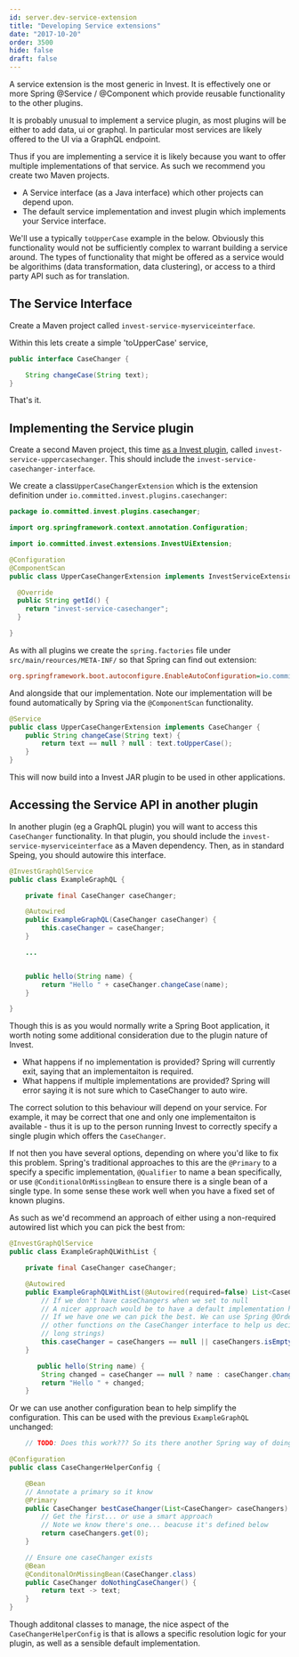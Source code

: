 ```yaml
---
id: server.dev-service-extension
title: "Developing Service extensions"
date: "2017-10-20"
order: 3500
hide: false
draft: false
---
```


A service extension is the most generic in Invest. It is effectively one or more Spring @Service / @Component which provide reusable functionality to the other plugins.

It is probably unusual to implement a service plugin, as most plugins will be either to add data, ui or graphql. In particular most services are likely offered to the UI via a GraphQL endpoint. 

Thus if you are implementing a service it is likely because you want to offer multiple implementations of that service. As such we recommend you create two Maven projects.

* A Service interface (as a Java interface) which other projects can depend upon.
* The default service implementation and invest plugin which implements your Service interface.

We'll use a typically `toUpperCase` example in the below. Obviously this functionality would not be sufficiently complex to warrant building a service around. The types of functionality that might be offered as a service would be algorithims (data transformation, data clustering), or access to a third party API such as for translation.

## The Service Interface

Create a Maven project called `invest-service-myserviceinterface`. 

Within this lets create a simple 'toUpperCase' service, 

```java
public interface CaseChanger {

    String changeCase(String text);
}
```

That's it. 

## Implementing the Service plugin

Create a second Maven project, this time [as a Invest plugin](./dev-maven), called `invest-service-uppercasechanger`. This should include the `invest-service-casechanger-interface`.

We create a class`UpperCaseChangerExtension` which is the extension definition under `io.committed.invest.plugins.casechanger`:

```java
package io.committed.invest.plugins.casechanger;

import org.springframework.context.annotation.Configuration;

import io.committed.invest.extensions.InvestUiExtension;

@Configuration
@ComponentScan
public class UpperCaseChangerExtension implements InvestServiceExtension {

  @Override
  public String getId() {
    return "invest-service-casechanger";
  }

}
```

As with all plugins we create the `spring.factories` file under `src/main/reources/META-INF/` so that Spring can find out extension:

```ini
org.springframework.boot.autoconfigure.EnableAutoConfiguration=io.committed.invest.plugins.casechanger.UpperCaseChangerExtension
```

And alongside that our implementation. Note our implementation will be found automatically by Spring via the `@ComponentScan` functionality.

```java
@Service
public class UpperCaseChangerExtension implements CaseChanger {
    public String changeCase(String text) {
        return text == null ? null : text.toUpperCase(); 
    }
}
```

This will now build into a Invest JAR plugin to be used in other applications.

## Accessing the Service API in another plugin

In another plugin (eg a GraphQL plugin) you will want to access this `CaseChanger` functionality. In that plugin, you should include the `invest-service-myserviceinterface` as a Maven dependency. Then, as in standard Speing, you should autowire this interface.

```java
@InvestGraphQlService 
public class ExampleGraphQL {

    private final CaseChanger caseChanger;

    @Autowired
    public ExampleGraphQL(CaseChanger caseChanger) {
        this.caseChanger = caseChanger;
    }

    ...


    public hello(String name) {
        return "Hello " + caseChanger.changeCase(name);
    }

}
```

Though this is as you would normally write a Spring Boot application, it worth noting some additional consideration due to the plugin nature of Invest. 

* What happens if no implementation is provided? Spring will currently exit, saying that an implementaiton is required.
* What happens if multiple implementations are provided? Spring will error saying it is not sure which to CaseChanger to auto wire.

The correct solution to this behaviour will depend on your service. For example, it may be correct that one and only one implementaiton is available - thus it is up to the person running Invest to correctly specify a single plugin which offers the `CaseChanger`.

If not then you have several options, depending on where you'd like to fix this problem. Spring's traditional approaches to this are the `@Primary` to a specify a specific implementation, `@Qualifier` to name a bean specifically, or use `@ConditionalOnMissingBean` to ensure there is a single bean of a single type. In some sense these work well when you have a fixed set of known plugins.


As such as we'd recommend an approach of either using a non-required autowired list which you can pick the best from:

```java
@InvestGraphQlService 
public class ExampleGraphQLWithList {

    private final CaseChanger caseChanger;

    @Autowired
    public ExampleGraphQLWithList(@Autowired(required=false) List<CaseChanger> caseChangers) {
        // If we don't have caseChangers when we set to null
        // A nicer approach would be to have a default implementation here so caseChangers is never null
        // If we have one we can pick the best. We can use Spring @Ordered to define the best, or we could have 
        // other functions on the CaseChanger interface to help us decided (perhaps one is performance for
        // long strings)
        this.caseChanger = caseChangers == null || caseChangers.isEmpty() ? null : caseChangers.get(0);
    }

       public hello(String name) {
        String changed = caseChanger == null ? name : caseChanger.changeCase(name);
        return "Hello " + changed;
    }
```

Or we can use another configuration bean to help simplify the configuration. This can be used with the previous `ExampleGraphQL` unchanged:

```java
    // TODO: Does this work??? So its there another Spring way of doing this...

@Configuration
public class CaseChangerHelperConfig {

    @Bean
    // Annotate a primary so it know
    @Primary
    public CaseChanger bestCaseChanger(List<CaseChanger> caseChangers) {
        // Get the first... or use a smart approach
        // Note we know there's one... beacuse it's defined below
        return caseChangers.get(0);
    }

    // Ensure one caseChanger exists
    @Bean
    @ConditonalOnMissingBean(CaseChanger.class)
    public CaseChanger doNothingCaseChanger() {
        return text -> text;
    }
}
```

Though additonal classes to manage, the nice aspect of the `CaseChangerHelperConfig` is that is allows a specific resolution logic for your plugin, as well as a sensible default implementation.



